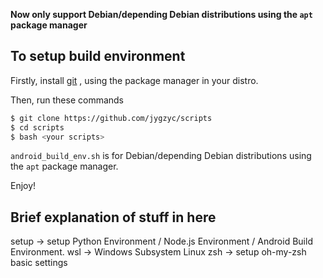 
**Now only support Debian/depending Debian distributions using the `apt` package manager**

## To setup build environment

Firstly, install [git](https://git-scm.com/book/en/v2/Getting-Started-Installing-Git) , using the package manager in your distro.

Then, run these commands

```bash
$ git clone https://github.com/jygzyc/scripts
$ cd scripts
$ bash <your scripts>
```

`android_build_env.sh` is for Debian/depending Debian distributions using the `apt` package manager.

Enjoy!

## Brief explanation of stuff in here

setup -> setup Python Environment / Node.js Environment / Android Build Environment.
wsl -> Windows Subsystem Linux
zsh -> setup oh-my-zsh basic settings

